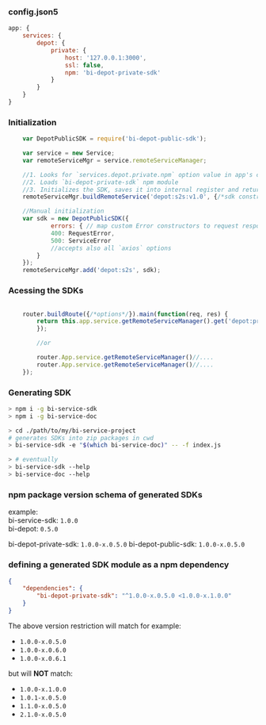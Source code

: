 
### config.json5
```javascript
app: {
    services: {
        depot: {
            private: {
                host: '127.0.0.1:3000',
                ssl: false,
                npm: 'bi-depot-private-sdk'
            }
        }
    }
}
```

### Initialization
```javascript
    var DepotPublicSDK = require('bi-depot-public-sdk');

    var service = new Service;
    var remoteServiceMgr = service.remoteServiceManager;

    //1. Looks for `services.depot.private.npm` option value in app's config
    //2. Loads `bi-depot-private-sdk` npm module
    //3. Initializes the SDK, saves it into internal register and returns the SDK object
    remoteServiceMgr.buildRemoteService('depot:s2s:v1.0', {/*sdk constructor options*/});

    //Manual initialization
    var sdk = new DepotPublicSDK({
            errors: { // map custom Error constructors to request response codes
            400: RequestError,
            500: ServiceError
            //accepts also all `axios` options
        }
    });
    remoteServiceMgr.add('depot:s2s', sdk);
```

### Acessing the SDKs

```javascript

    router.buildRoute({/*options*/}).main(function(req, res) {
        return this.app.service.getRemoteServiceManager().get('depot:private:v1.0').getServiceClients('bi-auth').then(function(response){
        });

        //or

        router.App.service.getRemoteServiceManager()//....
        router.App.service.getRemoteServiceManager()//....
    });
```

### Generating SDK

```bash
> npm i -g bi-service-sdk
> npm i -g bi-service-doc

> cd ./path/to/my/bi-service-project
# generates SDKs into zip packages in cwd
> bi-service-sdk -e "$(which bi-service-doc)" -- -f index.js

> # eventually
> bi-service-sdk --help
> bi-service-doc --help
```


### npm package version schema of generated SDKs

example:  
bi-service-sdk: `1.0.0`  
bi-depot: `0.5.0`

bi-depot-private-sdk: `1.0.0-x.0.5.0`
bi-depot-public-sdk: `1.0.0-x.0.5.0`

### defining a generated SDK module as a npm dependency

```json
{
    "dependencies": {
        "bi-depot-private-sdk": "^1.0.0-x.0.5.0 <1.0.0-x.1.0.0"
    }
}
```

The above version restriction will match for example:  

* `1.0.0-x.0.5.0`
* `1.0.0-x.0.6.0`
* `1.0.0-x.0.6.1`

but will **NOT** match:  

* `1.0.0-x.1.0.0`
* `1.0.1-x.0.5.0`
* `1.1.0-x.0.5.0`
* `2.1.0-x.0.5.0`

